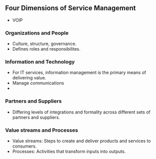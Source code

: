 

## Four Dimensions of Service Management

- VOIP

### Organizations and People
- Culture, structure, governance.
- Defines roles and responsibilites.

### Information and Technology
- For IT services, information management is the primary means of delivering value.
- Manage communications
- 
### Partners and Suppliers
- Differing levels of integrations and formality across different sets of partners and suppliers.


### Value streams and Processes
- Value streams: Steps to create and deliver products and services to consumers.
- Processes: Activities that transform inputs into outputs.